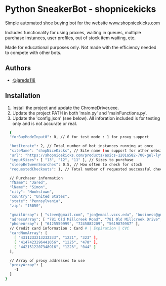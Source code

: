 
# Python SneakerBot - shopnicekicks

Simple automated shoe buying bot for the website www.shopnicekicks.com

Includes functionality for using proxies, waiting in queues, multiple purchase instances, user profiles, out of stock item waiting, etc.

Made for educational purposes only. Not made with the efficiency needed to compete with other bots.

## Authors

- [@jareds118](https://github.com/jareds118)


## Installation

1. Install the project and update the ChromeDriver.exe.
2. Update the project PATH in both 'main.py' and 'mainFunctions.py'.
3. Update the 'config.json' (see below). All inforation included is for testing only and is not accurate or real.

```bash
  {
  "forBuyModeInput0": 0, // 0 for test mode : 1 for proxy support

  "botIterate": 2, // Total number of bot instances running at once
  "siteName": "shopNiceKicks", // Site name (no support for other websites at this point)
  "url": "https://shopnicekicks.com/products/asics-1201a582-700-gel-lyte-iii-og-mens-lifestyle-shoe-purple", // URL of the shoe to purchase (either available or to be launched)
  "inputSizes": [ "13", "12", "11" ], // Sizes to purchase
  "sleepBetweenSearches": 0.5, // How often to check for stock
  "requestedCheckouts": 1, // Total number of requested successful checkouts

  // Purchaser information
  "fName": "Jared", 
  "lName": "Simon", 
  "city": "Hookstown",
  "country": "United States",
  "state": "Pennsylvania",
  "zip": "15050",

  "gmailArray": [ "steve@gmail.com", "jon@email.vccs.edu", "business@gmail.com" ],
  "adressArray": [ "781 Old Millcreek Road", "781 Old Millcreek Drive", "781 Old Millcreek Rd" ],
  "phoneArray": [ "6125559999", "7245882209", "5619870987" ],
  // Credit card information : Card # | Expiration | CVC
  "cardNumArray": [
    [ "4311233213232233", "1221", "323" ],
    [ "4147423296441056", "1225", "478" ],
    [ "4421512207348916", "1223", "044" ]
  ],

  // Array of proxy addresses to use
  "proxyArray": [
    -1
  ]
}
```
    
